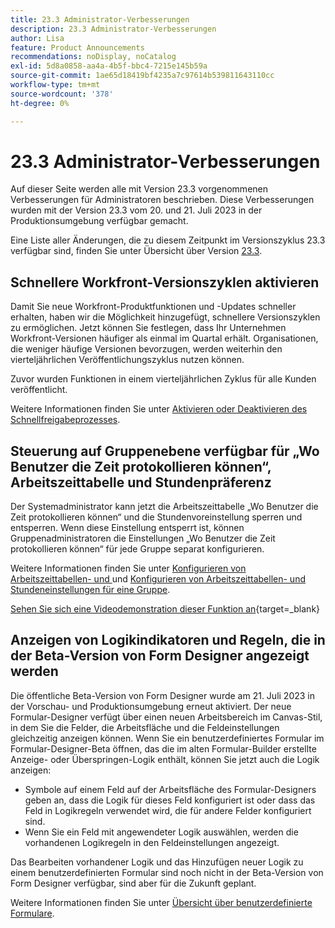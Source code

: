 ```yaml
---
title: 23.3 Administrator-Verbesserungen
description: 23.3 Administrator-Verbesserungen
author: Lisa
feature: Product Announcements
recommendations: noDisplay, noCatalog
exl-id: 5d8a0858-aa4a-4b5f-bbc4-7215e145b59a
source-git-commit: 1ae65d18419bf4235a7c97614b539811643110cc
workflow-type: tm+mt
source-wordcount: '378'
ht-degree: 0%

---
```


# 23.3 Administrator-Verbesserungen

Auf dieser Seite werden alle mit Version 23.3 vorgenommenen Verbesserungen für Administratoren beschrieben. Diese Verbesserungen wurden mit der Version 23.3 vom 20. und 21. Juli 2023 in der Produktionsumgebung verfügbar gemacht.

Eine Liste aller Änderungen, die zu diesem Zeitpunkt im Versionszyklus 23.3 verfügbar sind, finden Sie unter Übersicht über Version [23.3](/help/quicksilver/product-announcements/product-releases/23.3-release-activity/23-3-release-overview.md).

## Schnellere Workfront-Versionszyklen aktivieren

Damit Sie neue Workfront-Produktfunktionen und -Updates schneller erhalten, haben wir die Möglichkeit hinzugefügt, schnellere Versionszyklen zu ermöglichen. Jetzt können Sie festlegen, dass Ihr Unternehmen Workfront-Versionen häufiger als einmal im Quartal erhält. Organisationen, die weniger häufige Versionen bevorzugen, werden weiterhin den vierteljährlichen Veröffentlichungszyklus nutzen können.

Zuvor wurden Funktionen in einem vierteljährlichen Zyklus für alle Kunden veröffentlicht.

Weitere Informationen finden Sie unter [Aktivieren oder Deaktivieren des Schnellfreigabeprozesses](/help/quicksilver/administration-and-setup/set-up-workfront/configure-system-defaults/enable-fast-release-process.md).

## Steuerung auf Gruppenebene verfügbar für „Wo Benutzer die Zeit protokollieren können“, Arbeitszeittabelle und Stundenpräferenz

Der Systemadministrator kann jetzt die Arbeitszeittabelle „Wo Benutzer die Zeit protokollieren können“ und die Stundenvoreinstellung sperren und entsperren. Wenn diese Einstellung entsperrt ist, können Gruppenadministratoren die Einstellungen „Wo Benutzer die Zeit protokollieren können“ für jede Gruppe separat konfigurieren.

Weitere Informationen finden Sie unter [Konfigurieren von Arbeitszeittabellen- und ](/help/quicksilver/administration-and-setup/set-up-workfront/configure-timesheets-schedules/timesheet-and-hour-preferences.md) und [Konfigurieren von Arbeitszeittabellen- und Stundeneinstellungen für eine Gruppe](/help/quicksilver/administration-and-setup/manage-groups/create-and-manage-groups/configure-timesheet-hour-preferences-group.md).

[Sehen Sie sich eine Videodemonstration dieser Funktion an](https://video.tv.adobe.com/v/3419111/){target=_blank}

## Anzeigen von Logikindikatoren und Regeln, die in der Beta-Version von Form Designer angezeigt werden

Die öffentliche Beta-Version von Form Designer wurde am 21. Juli 2023 in der Vorschau- und Produktionsumgebung erneut aktiviert. Der neue Formular-Designer verfügt über einen neuen Arbeitsbereich im Canvas-Stil, in dem Sie die Felder, die Arbeitsfläche und die Feldeinstellungen gleichzeitig anzeigen können.
Wenn Sie ein benutzerdefiniertes Formular im Formular-Designer-Beta öffnen, das die im alten Formular-Builder erstellte Anzeige- oder Überspringen-Logik enthält, können Sie jetzt auch die Logik anzeigen:

* Symbole auf einem Feld auf der Arbeitsfläche des Formular-Designers geben an, dass die Logik für dieses Feld konfiguriert ist oder dass das Feld in Logikregeln verwendet wird, die für andere Felder konfiguriert sind.
* Wenn Sie ein Feld mit angewendeter Logik auswählen, werden die vorhandenen Logikregeln in den Feldeinstellungen angezeigt.

Das Bearbeiten vorhandener Logik und das Hinzufügen neuer Logik zu einem benutzerdefinierten Formular sind noch nicht in der Beta-Version von Form Designer verfügbar, sind aber für die Zukunft geplant.

Weitere Informationen finden Sie unter [Übersicht über benutzerdefinierte Formulare](/help/quicksilver/administration-and-setup/customize-workfront/create-manage-custom-forms/custom-forms-overview.md).

